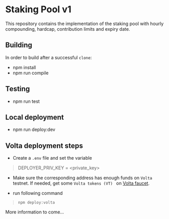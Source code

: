 # Staking Pool v1

This repository contains the implementation of the staking pool with hourly compounding, hardcap, contribution limits and expiry date.

## Building

In order to build after a successful `clone`:

* npm install
* npm run compile

## Testing

* npm run test

## Local deployment

* npm run deploy:dev

## Volta deployment steps

* Create a `.env` file and set the variable
>DEPLOYER_PRIV_KEY = <private_key>
* Make sure the corresponding address has enough funds on `Volta` testnet. If needed, get some `Volta tokens (VT) ` on [Volta faucet](https://voltafaucet.energyweb.org/).

* run following command
> `npm deploy:volta`

More information to come...
